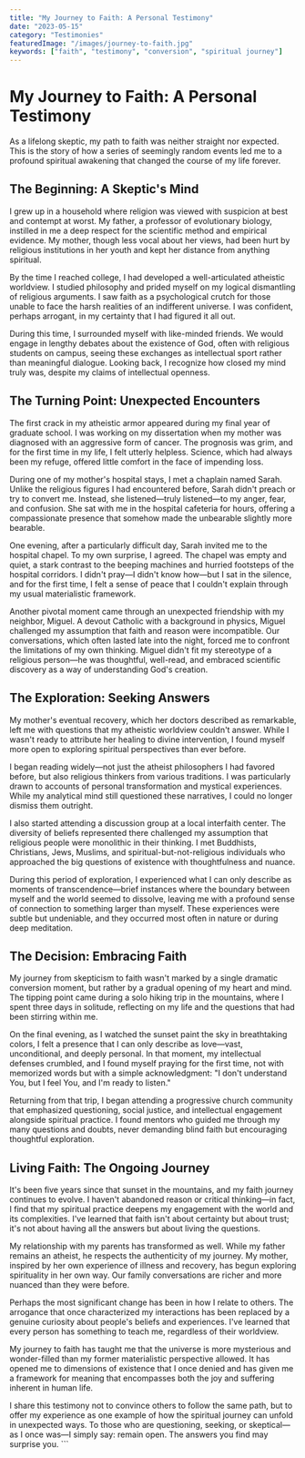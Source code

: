 ```yaml
---
title: "My Journey to Faith: A Personal Testimony"
date: "2023-05-15"
category: "Testimonies"
featuredImage: "/images/journey-to-faith.jpg"
keywords: ["faith", "testimony", "conversion", "spiritual journey"]
---
```


# My Journey to Faith: A Personal Testimony

As a lifelong skeptic, my path to faith was neither straight nor expected. This is the story of how a series of seemingly random events led me to a profound spiritual awakening that changed the course of my life forever.

## The Beginning: A Skeptic's Mind

I grew up in a household where religion was viewed with suspicion at best and contempt at worst. My father, a professor of evolutionary biology, instilled in me a deep respect for the scientific method and empirical evidence. My mother, though less vocal about her views, had been hurt by religious institutions in her youth and kept her distance from anything spiritual.

By the time I reached college, I had developed a well-articulated atheistic worldview. I studied philosophy and prided myself on my logical dismantling of religious arguments. I saw faith as a psychological crutch for those unable to face the harsh realities of an indifferent universe. I was confident, perhaps arrogant, in my certainty that I had figured it all out.

During this time, I surrounded myself with like-minded friends. We would engage in lengthy debates about the existence of God, often with religious students on campus, seeing these exchanges as intellectual sport rather than meaningful dialogue. Looking back, I recognize how closed my mind truly was, despite my claims of intellectual openness.

## The Turning Point: Unexpected Encounters

The first crack in my atheistic armor appeared during my final year of graduate school. I was working on my dissertation when my mother was diagnosed with an aggressive form of cancer. The prognosis was grim, and for the first time in my life, I felt utterly helpless. Science, which had always been my refuge, offered little comfort in the face of impending loss.

During one of my mother's hospital stays, I met a chaplain named Sarah. Unlike the religious figures I had encountered before, Sarah didn't preach or try to convert me. Instead, she listened—truly listened—to my anger, fear, and confusion. She sat with me in the hospital cafeteria for hours, offering a compassionate presence that somehow made the unbearable slightly more bearable.

One evening, after a particularly difficult day, Sarah invited me to the hospital chapel. To my own surprise, I agreed. The chapel was empty and quiet, a stark contrast to the beeping machines and hurried footsteps of the hospital corridors. I didn't pray—I didn't know how—but I sat in the silence, and for the first time, I felt a sense of peace that I couldn't explain through my usual materialistic framework.

Another pivotal moment came through an unexpected friendship with my neighbor, Miguel. A devout Catholic with a background in physics, Miguel challenged my assumption that faith and reason were incompatible. Our conversations, which often lasted late into the night, forced me to confront the limitations of my own thinking. Miguel didn't fit my stereotype of a religious person—he was thoughtful, well-read, and embraced scientific discovery as a way of understanding God's creation.

## The Exploration: Seeking Answers

My mother's eventual recovery, which her doctors described as remarkable, left me with questions that my atheistic worldview couldn't answer. While I wasn't ready to attribute her healing to divine intervention, I found myself more open to exploring spiritual perspectives than ever before.

I began reading widely—not just the atheist philosophers I had favored before, but also religious thinkers from various traditions. I was particularly drawn to accounts of personal transformation and mystical experiences. While my analytical mind still questioned these narratives, I could no longer dismiss them outright.

I also started attending a discussion group at a local interfaith center. The diversity of beliefs represented there challenged my assumption that religious people were monolithic in their thinking. I met Buddhists, Christians, Jews, Muslims, and spiritual-but-not-religious individuals who approached the big questions of existence with thoughtfulness and nuance.

During this period of exploration, I experienced what I can only describe as moments of transcendence—brief instances where the boundary between myself and the world seemed to dissolve, leaving me with a profound sense of connection to something larger than myself. These experiences were subtle but undeniable, and they occurred most often in nature or during deep meditation.

## The Decision: Embracing Faith

My journey from skepticism to faith wasn't marked by a single dramatic conversion moment, but rather by a gradual opening of my heart and mind. The tipping point came during a solo hiking trip in the mountains, where I spent three days in solitude, reflecting on my life and the questions that had been stirring within me.

On the final evening, as I watched the sunset paint the sky in breathtaking colors, I felt a presence that I can only describe as love—vast, unconditional, and deeply personal. In that moment, my intellectual defenses crumbled, and I found myself praying for the first time, not with memorized words but with a simple acknowledgment: "I don't understand You, but I feel You, and I'm ready to listen."

Returning from that trip, I began attending a progressive church community that emphasized questioning, social justice, and intellectual engagement alongside spiritual practice. I found mentors who guided me through my many questions and doubts, never demanding blind faith but encouraging thoughtful exploration.

## Living Faith: The Ongoing Journey

It's been five years since that sunset in the mountains, and my faith journey continues to evolve. I haven't abandoned reason or critical thinking—in fact, I find that my spiritual practice deepens my engagement with the world and its complexities. I've learned that faith isn't about certainty but about trust; it's not about having all the answers but about living the questions.

My relationship with my parents has transformed as well. While my father remains an atheist, he respects the authenticity of my journey. My mother, inspired by her own experience of illness and recovery, has begun exploring spirituality in her own way. Our family conversations are richer and more nuanced than they were before.

Perhaps the most significant change has been in how I relate to others. The arrogance that once characterized my interactions has been replaced by a genuine curiosity about people's beliefs and experiences. I've learned that every person has something to teach me, regardless of their worldview.

My journey to faith has taught me that the universe is more mysterious and wonder-filled than my former materialistic perspective allowed. It has opened me to dimensions of existence that I once denied and has given me a framework for meaning that encompasses both the joy and suffering inherent in human life.

I share this testimony not to convince others to follow the same path, but to offer my experience as one example of how the spiritual journey can unfold in unexpected ways. To those who are questioning, seeking, or skeptical—as I once was—I simply say: remain open. The answers you find may surprise you.
\`\`\`
